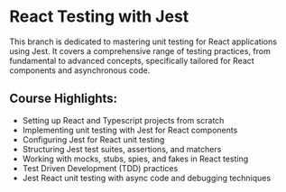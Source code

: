 # React Testing with Jest

This branch is dedicated to mastering unit testing for React applications using Jest. It covers a comprehensive range of testing practices, from fundamental to advanced concepts, specifically tailored for React components and asynchronous code.

## Course Highlights:

- Setting up React and Typescript projects from scratch
- Implementing unit testing with Jest for React components
- Configuring Jest for React unit testing
- Structuring Jest test suites, assertions, and matchers
- Working with mocks, stubs, spies, and fakes in React testing
- Test Driven Development (TDD) practices
- Jest React unit testing with async code and debugging techniques
